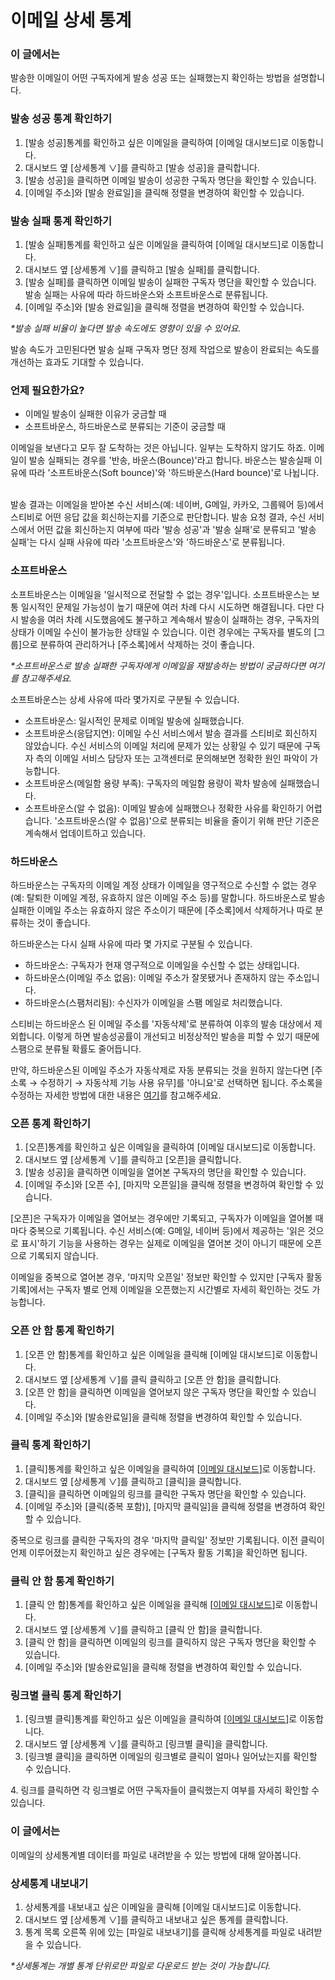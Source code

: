 # 이메일 상세 통계

### 이 글에서는

발송한 이메일이 어떤 구독자에게 발송 성공 또는 실패했는지 확인하는 방법을 설명합니다.



### 발송 성공 통계 확인하기 <a href="#h_01gfmfyzek0zd0kzxa399ehhgs" id="h_01gfmfyzek0zd0kzxa399ehhgs"></a>

1. \[발송 성공]통계를 확인하고 싶은 이메일을 클릭하여 \[이메일 대시보드]로 이동합니다.
2. 대시보드 옆 \[상세통계 ∨]를 클릭하고 \[발송 성공]을 클릭합니다.
3. \[발송 성공]을 클릭하면 이메일 발송이 성공한 구독자 명단을 확인할 수 있습니다.
4. \[이메일 주소]와 \[발송 완료일]을 클릭해 정렬을 변경하여 확인할 수 있습니다.

### 발송 실패 통계 확인하기 <a href="#h_01gfmfz4vxk1e8gds0mhbttyrm" id="h_01gfmfz4vxk1e8gds0mhbttyrm"></a>

1. \[발송 실패]통계를 확인하고 싶은 이메일을 클릭하여 \[이메일 대시보드]로 이동합니다.
2. 대시보드 옆 \[상세통계 ∨]를 클릭하고 \[발송 실패]를 클릭합니다.
3. \[발송 실패]를 클릭하면 이메일 발송이 실패한 구독자 명단을 확인할 수 있습니다. 발송 실패는 사유에 따라 하드바운스와 소프트바운스로 분류됩니다.
4. \[이메일 주소]와 \[발송 완료일]을 클릭해 정렬을 변경하여 확인할 수 있습니다.

_\*발송 실패 비율이 높다면 발송 속도에도 영향이 있을 수 있어요._

발송 속도가 고민된다면 발송 실패 구독자 명단 정제 작업으로 발송이 완료되는 속도를 개선하는 효과도 기대할 수 있습니다.

### 언제 필요한가요?

* 이메일 발송이 실패한 이유가 궁금할 때
* 소프트바운스, 하드바운스로 분류되는 기준이 궁금할 때

이메일을 보낸다고 모두 잘 도착하는 것은 아닙니다. 일부는 도착하지 않기도 하죠. 이메일이 발송 실패되는 경우를 '반송, 바운스(Bounce)'라고 합니다. 바운스는 발송실패 이유에 따라 '소프트바운스(Soft bounce)'와 '하드바운스(Hard bounce)'로 나뉩니다.&#x20;

\
발송 결과는 이메일을 받아본 수신 서비스(예: 네이버, G메일, 카카오, 그룹웨어 등)에서 스티비로 어떤 응답 값을 회신하는지를 기준으로 판단합니다. 발송 요청 결과, 수신 서비스에서 어떤 값을 회신하는지 여부에 따라 '발송 성공'과 '발송 실패'로 분류되고 '발송 실패'는 다시 실패 사유에 따라 '소프트바운스'와 '하드바운스'로 분류됩니다.

### 소프트바운스

소프트바운스는 이메일을 '일시적으로 전달할 수 없는 경우'입니다. 소프트바운스는 보통 일시적인 문제일 가능성이 높기 때문에 여러 차례 다시 시도하면 해결됩니다. 다만 다시 발송을 여러 차례 시도했음에도 불구하고 계속해서 발송이 실패하는 경우, 구독자의 상태가 이메일 수신이 불가능한 상태일 수 있습니다. 이런 경우에는 구독자를 별도의 \[그룹]으로 분류하여 관리하거나 \[주소록]에서 삭제하는 것이 좋습니다.

_\*소프트바운스로 발송 실패한 구독자에게 이메일을 재발송하는 방법이 궁금하다면 여기를 참고해주세요._&#x20;

소프트바운스는 상세 사유에 따라 몇가지로 구분될 수 있습니다.&#x20;

* 소프트바운스: 일시적인 문제로 이메일 발송에 실패했습니다.&#x20;
* 소프트바운스(응답지연): 이메일 수신 서비스에서 발송 결과를 스티비로 회신하지 않았습니다. 수신 서비스의 이메일 처리에 문제가 있는 상황일 수 있기 때문에 구독자 측의 이메일 서비스 담당자 또는 고객센터로 문의해보면 정확한 원인 파악이 가능합니다.
* 소프트바운스(메일함 용량 부족): 구독자의 메일함 용량이 꽉차 발송에 실패했습니다.
* 소프트바운스(알 수 없음): 이메일 발송에 실패했으나 정확한 사유를 확인하기 어렵습니다. '소프트바운스(알 수 없음)'으로 분류되는 비율을 줄이기 위해 판단 기준은 계속해서 업데이트하고 있습니다. &#x20;

### 하드바운스

하드바운스는 구독자의 이메일 계정 상태가 이메일을 영구적으로 수신할 수 없는 경우(예: 탈퇴한 이메일 계정, 유효하지 않은 이메일 주소 등)를 말합니다. 하드바운스로 발송 실패한 이메일 주소는 유효하지 않은 주소이기 때문에 \[주소록]에서 삭제하거나 따로 분류하는 것이 좋습니다.&#x20;

하드바운스는 다시 실패 사유에 따라 몇 가지로 구분될 수 있습니다.&#x20;

* 하드바운스: 구독자가 현재 영구적으로 이메일을 수신할 수 없는 상태입니다.
* 하드바운스(이메일 주소 없음): 이메일 주소가 잘못됐거나 존재하지 않는 주소입니다.
* 하드바운스(스팸처리됨): 수신자가 이메일을 스팸 메일로 처리했습니다.

스티비는 하드바운스 된 이메일 주소를 '자동삭제'로 분류하여 이후의 발송 대상에서 제외합니다. 이렇게 하면 발송성공률이 개선되고 비정상적인 발송을 피할 수 있기 때문에 스팸으로 분류될 확률도 줄어듭니다.

만약, 하드바운스된 이메일 주소가 자동삭제로 자동 분류되는 것을 원하지 않는다면 \[주소록 → 수정하기 → 자동삭제 기능 사용 유무]를 '아니요'로 선택하면 됩니다. 주소록을 수정하는 자세한 방법에 대한 내용은 [여기](https://help.stibee.com/hc/ko/articles/5659543793551-%EC%A3%BC%EC%86%8C%EB%A1%9D-%EC%82%AC%EC%9A%A9%ED%95%98%EA%B8%B0#h\_01GF88JFX86W5EWKKK27BDP48J)를 참고해주세요.



### 오픈 통계 확인하기 <a href="#h_01gfmh5thx4xj3n3sf8tay7zh1" id="h_01gfmh5thx4xj3n3sf8tay7zh1"></a>

1. \[오픈]통계를 확인하고 싶은 이메일을 클릭하여 \[이메일 대시보드]로 이동합니다.
2. 대시보드 옆 \[상세통계 ∨]를 클릭하고 \[오픈]을 클릭합니다.
3. \[발송 성공]을 클릭하면 이메일을 열어본 구독자의 명단을 확인할 수 있습니다.
4. \[이메일 주소]와 \[오픈 수], \[마지막 오픈일]을 클릭해 정렬을 변경하여 확인할 수 있습니다.

\[오픈]은 구독자가 이메일을 열어보는 경우에만 기록되고, 구독자가 이메일을 열어볼 때마다 중복으로 기록됩니다. 수신 서비스(예: G메일, 네이버 등)에서 제공하는 '읽은 것으로 표시'하기 기능을 사용하는 경우는 실제로 이메일을 열어본 것이 아니기 때문에 오픈으로 기록되지 않습니다.&#x20;

이메일을 중복으로 열어본 경우, '마지막 오픈일' 정보만 확인할 수 있지만 \[구독자 활동 기록]에서는 구독자 별로 언제 이메일을 오픈했는지 시간별로 자세히 확인하는 것도 가능합니다.&#x20;

### 오픈 안 함 통계 확인하기 <a href="#h_01gfmh5yz7jqpny97qp9hjhtct" id="h_01gfmh5yz7jqpny97qp9hjhtct"></a>

1. \[오픈 안 함]통계를 확인하고 싶은 이메일을 클릭해 \[이메일 대시보드]로 이동합니다.
2. 대시보드 옆 \[상세통계 ∨]를 클릭 클릭하고 \[오픈 안 함]을 클릭합니다.
3. \[오픈 안 함]을 클릭하면 이메일을 열어보지 않은 구독자 명단을 확인할 수 있습니다.
4. \[이메일 주소]와 \[발송완료일]을 클릭해 정렬을 변경하여 확인할 수 있습니다.

### 클릭 통계 확인하기 <a href="#h_01gfmh73yz4hmrhs9x4895q2d7" id="h_01gfmh73yz4hmrhs9x4895q2d7"></a>

1. \[클릭]통계를 확인하고 싶은 이메일을 클릭하여 \[[이메일 대시보드](https://help.stibee.com/hc/ko/articles/4756494674319)]로 이동합니다.
2. 대시보드 옆 \[상세통계 ∨]를 클릭하고 \[클릭]을 클릭합니다.
3. \[클릭]을 클릭하면 이메일의 링크를 클릭한 구독자 명단을 확인할 수 있습니다.
4. \[이메일 주소]와 \[클릭(중복 포함)], \[마지막 클릭일]을 클릭해 정렬을 변경하여 확인할 수 있습니다.

중복으로 링크를 클릭한 구독자의 경우 '마지막 클릭일' 정보만 기록됩니다. 이전 클릭이 언제 이루어졌는지 확인하고 싶은 경우에는 \[구독자 활동 기록]을 확인하면 됩니다.

### 클릭 안 함 통계 확인하기 <a href="#h_01gfmh7bq15s7ajsvywb1hxb0q" id="h_01gfmh7bq15s7ajsvywb1hxb0q"></a>

1. \[클릭 안 함]통계를 확인하고 싶은 이메일을 클릭해 \[[이메일 대시보드](https://help.stibee.com/hc/ko/articles/4756494674319)]로 이동합니다.
2. 대시보드 옆 \[상세통계 ∨]를 클릭하고 \[클릭 안 함]을 클릭합니다.
3. \[클릭 안 함]을 클릭하면 이메일의 링크를 클릭하지 않은 구독자 명단을 확인할 수 있습니다.
4. \[이메일 주소]와 \[발송완료일]을 클릭해 정렬을 변경하여 확인할 수 있습니다.

### 링크별 클릭 통계 확인하기 <a href="#h_01gfmh7h8mz0rrtx16m5bdw61x" id="h_01gfmh7h8mz0rrtx16m5bdw61x"></a>

1. \[링크별 클릭]통계를 확인하고 싶은 이메일을 클릭하여 \[[이메일 대시보드](https://help.stibee.com/hc/ko/articles/4756494674319)]로 이동합니다.
2. 대시보드 옆 \[상세통계 ∨]를 클릭하고 \[링크별 클릭]을 클릭합니다.
3. \[링크별 클릭]을 클릭하면 이메일의 링크별로 클릭이 얼마나 일어났는지를 확인할 수 있습니다.

4\. 링크를 클릭하면 각 링크별로 어떤 구독자들이 클릭했는지 여부를 자세히 확인할 수 있습니다.



### 이 글에서는

이메일의 상세통계별 데이터를 파일로 내려받을 수 있는 방법에 대해 알아봅니다.

### 상세통계 내보내기

1. 상세통계를 내보내고 싶은 이메일을 클릭해 \[이메일 대시보드]로 이동합니다.
2. 대시보드 옆 \[상세통계 ∨]를 클릭하고 내보내고 싶은 통계를 클릭합니다.
3. 통계 목록 오른쪽 위에 있는 \[파일로 내보내기]를 클릭해 상세통계를 파일로 내려받을 수 있습니다.

_\*상세통계는 개별 통계 단위로만 파일로 다운로드 받는 것이 가능합니다._
